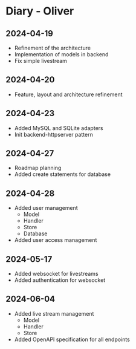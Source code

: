 # Diary - Oliver

## 2024-04-19

- Refinement of the architecture
- Implementation of models in backend
- Fix simple livestream

## 2024-04-20

- Feature, layout and architecture refinement

## 2024-04-23

- Added MySQL and SQLite adapters
- Init backend-httpserver pattern

## 2024-04-27

- Roadmap planning
- Added create statements for database

## 2024-04-28

- Added user management
    - Model
    - Handler
    - Store
    - Database
- Added user access management

## 2024-05-17

- Added websocket for livestreams
- Added authentication for websocket

## 2024-06-04

- Added live stream management
    - Model
    - Handler
    - Store
- Added OpenAPI specification for all endpoints
